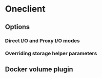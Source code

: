 # Oneclient
<!-- This file is referenced at least one time as "oneclient.md" -->

## Options

### Direct I/O and Proxy I/O modes
<!-- This header is referenced at least one time as "#direct-io-and-proxy-io-modes" -->

### Overriding storage helper parameters
<!-- This header is referenced at least one time as "#overriding-storage-helper-parameters" -->

## Docker volume plugin
